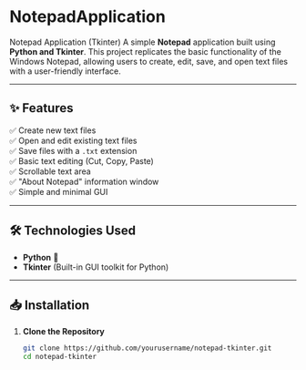 # NotepadApplication
Notepad Application (Tkinter)    A simple **Notepad** application built using **Python and Tkinter**. This project replicates the basic functionality of the Windows Notepad, allowing users to create, edit, save, and open text files with a user-friendly interface.  

---

## ✨ Features  

✅ Create new text files  
✅ Open and edit existing text files  
✅ Save files with a `.txt` extension  
✅ Basic text editing (Cut, Copy, Paste)  
✅ Scrollable text area  
✅ "About Notepad" information window  
✅ Simple and minimal GUI  

---

## 🛠️ Technologies Used  

- **Python** 🐍  
- **Tkinter** (Built-in GUI toolkit for Python)  

---

## 📥 Installation  

1. **Clone the Repository**  
   ```bash
   git clone https://github.com/yourusername/notepad-tkinter.git
   cd notepad-tkinter

